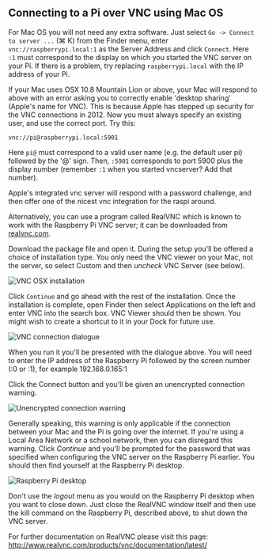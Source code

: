 ## Connecting to a Pi over VNC using Mac OS

For Mac OS you will not need any extra software. Just select ``Go -> Connect to server ...`` (&#8984; K) from the Finder menu, enter ``vnc://raspberrypi.local:1`` as the Server Address and click ``Connect``. Here ``:1`` must correspond to the display on which you started the VNC server on your Pi. If there is a problem, try replacing ``raspberrypi.local`` with the IP address of your Pi.

If your Mac uses OSX 10.8 Mountain Lion or above, your Mac will respond to above with an error asking you to correctly enable 'desktop sharing' (Apple's name for VNC). This is because Apple has stepped up security for the VNC connections in 2012. Now you must always specify an existing user, and use the correct port. Try this:

``vnc://pi@raspberrypi.local:5901``

Here ``pi@`` must correspond to a valid user name (e.g. the default user pi) followed by the '@' sign. Then,  ``:5901`` corresponds to port 5900 plus the display number (remember ``:1`` when you started vncserver? Add that number).

Apple's integrated vnc server will respond with a password challenge, and then offer one of the nicest vnc integration for the raspi around.

Alternatively, you can use a program called RealVNC which is known to work with the Raspberry Pi VNC server; it can be downloaded from [realvnc.com](http://www.realvnc.com/download/vnc/latest).

Download the package file and open it. During the setup you'll be offered a choice of installation type. You only need the VNC viewer on your Mac, not the server, so select Custom and then *uncheck* VNC Server (see below).

![VNC OSX installation](images/osx/vnc-osx-install.png)

Click `Continue` and go ahead with the rest of the installation. Once the installation is complete, open Finder then select Applications on the left and enter VNC into the search box. VNC Viewer should then be shown. You might wish to create a shortcut to it in your Dock for future use.

![VNC connection dialogue](images/osx/vnc-osx-connect.png)

When you run it you'll be presented with the dialogue above. You will need to enter the IP address of the Raspberry Pi followed by the screen number (:0 or :1), for example 192.168.0.165:1

Click the Connect button and you'll be given an unencrypted connection warning.

![Unencrypted connection warning](images/osx/vnc-osx-warning.png)

Generally speaking, this warning is only applicable if the connection between your Mac and the Pi is going over the internet. If you're using a Local Area Network or a school network, then you can disregard this warning. Click *Continue* and you'll be prompted for the password that was specified when configuring the VNC server on the Raspberry Pi earlier. You should then find yourself at the Raspberry Pi desktop.

![Raspberry Pi desktop](images/osx/vnc-osx-connected.png)

Don't use the *logout* menu as you would on the Raspberry Pi desktop when you want to close down. Just close the RealVNC window itself and then use the kill command on the Raspberry Pi, described above, to shut down the VNC server.

For further documentation on RealVNC please visit this page: http://www.realvnc.com/products/vnc/documentation/latest/
